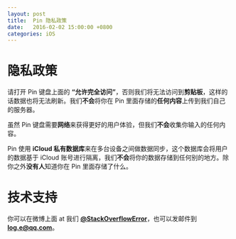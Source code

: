 ```yaml
---
layout: post
title:  Pin 隐私政策
date:   2016-02-02 15:00:00 +0800
categories: iOS
---
```


# 隐私政策
请打开 Pin 键盘上面的 **“允许完全访问”**，否则我们将无法访问到**剪贴板**，这样的话数据也将无法刷新。我们**不会**将你在 Pin 里面存储的**任何内容**上传到我们自己的服务器。

虽然 Pin 键盘需要**网络**来获得更好的用户体验，但我们**不会**收集你输入的任何内容。

Pin 使用 **iCloud 私有数据库**来在多台设备之间做数据同步，这个数据库会将用户的数据基于 iCloud 账号进行隔离，我们**不会**将你的数据存储到任何别的地方。除你之外**没有人**知道你在 Pin 里面存储了什么。

# 技术支持 
你可以在微博上面 at 我们 **[@StackOverflowError](http://weibo.com/0x00eeee)**，也可以发邮件到 **[log.e@qq.com](mailto:log.e@qq.com)**。
